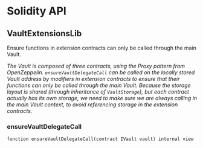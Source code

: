 # Solidity API

## VaultExtensionsLib

Ensure functions in extension contracts can only be called through the main Vault.

_The Vault is composed of three contracts, using the Proxy pattern from OpenZeppelin. `ensureVaultDelegateCall`
can be called on the locally stored Vault address by modifiers in extension contracts to ensure that their functions
can only be called through the main Vault. Because the storage *layout* is shared (through inheritance of
`VaultStorage`), but each contract actually has its own storage, we need to make sure we are always calling in the
main Vault context, to avoid referencing storage in the extension contracts._

### ensureVaultDelegateCall

```solidity
function ensureVaultDelegateCall(contract IVault vault) internal view
```

